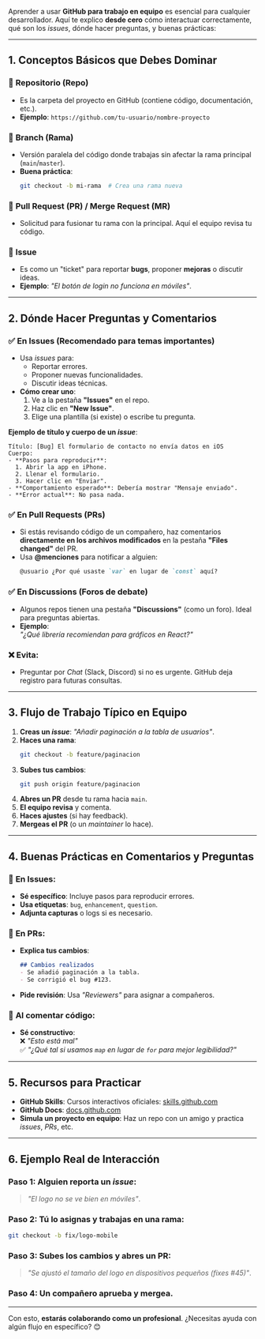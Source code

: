 Aprender a usar **GitHub para trabajo en equipo** es esencial para cualquier desarrollador. Aquí te explico **desde cero** cómo interactuar correctamente, qué son los *issues*, dónde hacer preguntas, y buenas prácticas:

---

## **1. Conceptos Básicos que Debes Dominar**
### 🔹 **Repositorio (Repo)**
- Es la carpeta del proyecto en GitHub (contiene código, documentación, etc.).
- **Ejemplo**: `https://github.com/tu-usuario/nombre-proyecto`

### 🔹 **Branch (Rama)**
- Versión paralela del código donde trabajas sin afectar la rama principal (`main`/`master`).
- **Buena práctica**:  
  ```bash
  git checkout -b mi-rama  # Crea una rama nueva
  ```

### 🔹 **Pull Request (PR) / Merge Request (MR)**
- Solicitud para fusionar tu rama con la principal. Aquí el equipo revisa tu código.

### 🔹 **Issue**
- Es como un "ticket" para reportar **bugs**, proponer **mejoras** o discutir ideas.  
- **Ejemplo**: *"El botón de login no funciona en móviles"*.

---

## **2. Dónde Hacer Preguntas y Comentarios**
### ✅ **En Issues (Recomendado para temas importantes)**
- Usa *issues* para:
  - Reportar errores.
  - Proponer nuevas funcionalidades.
  - Discutir ideas técnicas.
- **Cómo crear uno**:
  1. Ve a la pestaña **"Issues"** en el repo.
  2. Haz clic en **"New Issue"**.
  3. Elige una plantilla (si existe) o escribe tu pregunta.

**Ejemplo de título y cuerpo de un *issue***:  
```
Título: [Bug] El formulario de contacto no envía datos en iOS  
Cuerpo:  
- **Pasos para reproducir**:  
  1. Abrir la app en iPhone.  
  2. Llenar el formulario.  
  3. Hacer clic en "Enviar".  
- **Comportamiento esperado**: Debería mostrar "Mensaje enviado".  
- **Error actual**: No pasa nada.  
```

### ✅ **En Pull Requests (PRs)**
- Si estás revisando código de un compañero, haz comentarios **directamente en los archivos modificados** en la pestaña **"Files changed"** del PR.  
- Usa **@menciones** para notificar a alguien:  
  ```markdown
  @usuario ¿Por qué usaste `var` en lugar de `const` aquí?
  ```

### ✅ **En Discussions (Foros de debate)**
- Algunos repos tienen una pestaña **"Discussions"** (como un foro). Ideal para preguntas abiertas.  
- **Ejemplo**:  
  *"¿Qué librería recomiendan para gráficos en React?"*

### ❌ **Evita**:
- Preguntar por *Chat* (Slack, Discord) si no es urgente. GitHub deja registro para futuras consultas.

---

## **3. Flujo de Trabajo Típico en Equipo**
1. **Creas un *issue***: *"Añadir paginación a la tabla de usuarios"*.  
2. **Haces una rama**:  
   ```bash
   git checkout -b feature/paginacion
   ```
3. **Subes tus cambios**:  
   ```bash
   git push origin feature/paginacion
   ```
4. **Abres un PR** desde tu rama hacia `main`.  
5. **El equipo revisa** y comenta.  
6. **Haces ajustes** (si hay feedback).  
7. **Mergeas el PR** (o un *maintainer* lo hace).  

---

## **4. Buenas Prácticas en Comentarios y Preguntas**
### 📌 **En Issues**:
- **Sé específico**: Incluye pasos para reproducir errores.  
- **Usa etiquetas**: `bug`, `enhancement`, `question`.  
- **Adjunta capturas** o logs si es necesario.

### 📌 **En PRs**:
- **Explica tus cambios**:  
  ```markdown
  ## Cambios realizados  
  - Se añadió paginación a la tabla.  
  - Se corrigió el bug #123.  
  ```
- **Pide revisión**: Usa *"Reviewers"* para asignar a compañeros.

### 📌 **Al comentar código**:
- **Sé constructivo**:  
  ❌ *"Esto está mal"*  
  ✅ *"¿Qué tal si usamos `map` en lugar de `for` para mejor legibilidad?"*

---

## **5. Recursos para Practicar**
- **GitHub Skills**: Cursos interactivos oficiales: [skills.github.com](https://skills.github.com/)  
- **GitHub Docs**: [docs.github.com](https://docs.github.com/es)  
- **Simula un proyecto en equipo**: Haz un repo con un amigo y practica *issues*, *PRs*, etc.

---

## **6. Ejemplo Real de Interacción**
### **Paso 1**: Alguien reporta un *issue*:  
> *"El logo no se ve bien en móviles"*.  

### **Paso 2**: Tú lo asignas y trabajas en una rama:  
```bash
git checkout -b fix/logo-mobile
```

### **Paso 3**: Subes los cambios y abres un PR:  
> *"Se ajustó el tamaño del logo en dispositivos pequeños (fixes #45)"*.  

### **Paso 4**: Un compañero aprueba y mergea.  

---

Con esto, **estarás colaborando como un profesional**. ¿Necesitas ayuda con algún flujo en específico? 😊